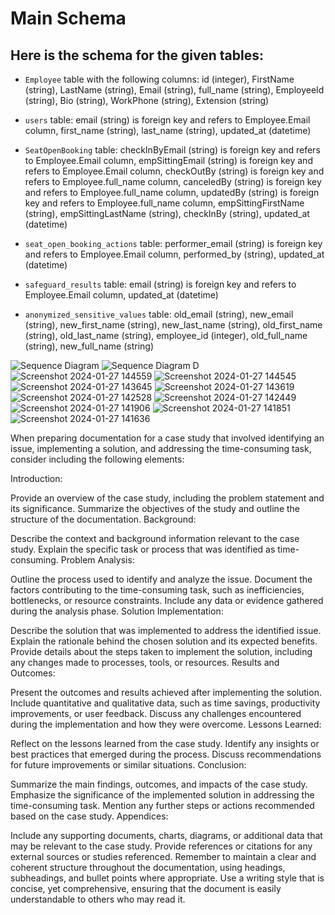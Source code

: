 # Main  Schema

## Here is the schema for the given tables:
* `Employee` table with the following columns:
    id (integer),
    FirstName (string),
    LastName (string),
    Email (string),
    full_name (string),
    EmployeeId (string),
    Bio (string),
    WorkPhone (string),
    Extension (string)
  
*  `users` table:
    email (string) is foreign key and refers to Employee.Email column, 
    first_name (string),
    last_name (string),
    updated_at (datetime)
   
  
* `SeatOpenBooking` table:
    checkInByEmail (string) is foreign key and refers to Employee.Email column,
    empSittingEmail (string) is foreign key and refers to Employee.Email column,
    checkOutBy (string)  is foreign key and refers to Employee.full_name column,
    canceledBy (string) is foreign key and refers to Employee.full_name column,
    updatedBy (string) is foreign key and refers to Employee.full_name column,
    empSittingFirstName (string),
    empSittingLastName (string),
    checkInBy (string),
    updated_at (datetime)
  
* `seat_open_booking_actions` table:
    performer_email (string) is foreign key and refers to Employee.Email column,
    performed_by (string),
    updated_at (datetime)
  
* `safeguard_results` table:
    email (string) is foreign key and refers to Employee.Email column,
    updated_at (datetime)
  
* `anonymized_sensitive_values` table:
    old_email (string),
    new_email (string),
    new_first_name (string),
    new_last_name (string),
    old_first_name (string),
    old_last_name (string),
    employee_id (integer),
    old_full_name (string),
    new_full_name (string)


![Sequence Diagram](https://github.com/HarpyTech/others/assets/77878864/9cf4a523-504c-4177-b884-86c07356475d)
![Sequence Diagram D](https://github.com/HarpyTech/others/assets/77878864/976cdf3c-126e-4efb-b644-32ccec667ce0)
![Screenshot 2024-01-27 144559](https://github.com/HarpyTech/others/assets/77878864/d64626d7-9243-4d73-9669-00438146f203)
![Screenshot 2024-01-27 144545](https://github.com/HarpyTech/others/assets/77878864/3380a552-7172-45da-972d-09058460d165)
![Screenshot 2024-01-27 143645](https://github.com/HarpyTech/others/assets/77878864/8189c0a7-2834-4d0d-b6e0-01dbf32114a2)
![Screenshot 2024-01-27 143619](https://github.com/HarpyTech/others/assets/77878864/a308ca0b-422f-4225-a80f-c78a4a705945)
![Screenshot 2024-01-27 142528](https://github.com/HarpyTech/others/assets/77878864/058bd34c-ea6c-4127-85a8-77c5e51d9752)
![Screenshot 2024-01-27 142449](https://github.com/HarpyTech/others/assets/77878864/fa185dfc-29d1-4cd2-be15-0e0b0f2c314e)
![Screenshot 2024-01-27 141906](https://github.com/HarpyTech/others/assets/77878864/11057ed1-8f51-4132-9d1c-a2591db2410c)
![Screenshot 2024-01-27 141851](https://github.com/HarpyTech/others/assets/77878864/2845d905-1bd4-4c16-a044-45a29c4f6ee3)
![Screenshot 2024-01-27 141636](https://github.com/HarpyTech/others/assets/77878864/b5e71210-7e0e-47c1-a06c-ee4b6fc142cc)



When preparing documentation for a case study that involved identifying an issue, implementing a solution, and addressing the time-consuming task, consider including the following elements:

Introduction:

Provide an overview of the case study, including the problem statement and its significance.
Summarize the objectives of the study and outline the structure of the documentation.
Background:

Describe the context and background information relevant to the case study.
Explain the specific task or process that was identified as time-consuming.
Problem Analysis:

Outline the process used to identify and analyze the issue.
Document the factors contributing to the time-consuming task, such as inefficiencies, bottlenecks, or resource constraints.
Include any data or evidence gathered during the analysis phase.
Solution Implementation:

Describe the solution that was implemented to address the identified issue.
Explain the rationale behind the chosen solution and its expected benefits.
Provide details about the steps taken to implement the solution, including any changes made to processes, tools, or resources.
Results and Outcomes:

Present the outcomes and results achieved after implementing the solution.
Include quantitative and qualitative data, such as time savings, productivity improvements, or user feedback.
Discuss any challenges encountered during the implementation and how they were overcome.
Lessons Learned:

Reflect on the lessons learned from the case study.
Identify any insights or best practices that emerged during the process.
Discuss recommendations for future improvements or similar situations.
Conclusion:

Summarize the main findings, outcomes, and impacts of the case study.
Emphasize the significance of the implemented solution in addressing the time-consuming task.
Mention any further steps or actions recommended based on the case study.
Appendices:

Include any supporting documents, charts, diagrams, or additional data that may be relevant to the case study.
Provide references or citations for any external sources or studies referenced.
Remember to maintain a clear and coherent structure throughout the documentation, using headings, subheadings, and bullet points where appropriate. Use a writing style that is concise, yet comprehensive, ensuring that the document is easily understandable to others who may read it.


